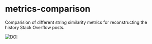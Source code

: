 # metrics-comparison
Comparision of different string similarity metrics for reconstructing the history Stack Overflow posts.

[![DOI](https://zenodo.org/badge/103541441.svg)](https://zenodo.org/badge/latestdoi/103541441)
